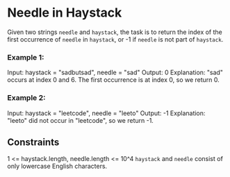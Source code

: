 # Needle in Haystack

Given two strings `needle` and `haystack`, the task is to return the index of the first occurrence of `needle` in `haystack`, or -1 if `needle` is not part of `haystack`.

### Example 1:

Input: haystack = "sadbutsad", needle = "sad"
Output: 0
Explanation: "sad" occurs at index 0 and 6. The first occurrence is at index 0, so we return 0.

### Example 2:

Input: haystack = "leetcode", needle = "leeto"
Output: -1
Explanation: "leeto" did not occur in "leetcode", so we return -1.

## Constraints
1 <= haystack.length, needle.length <= 10^4
`haystack` and `needle` consist of only lowercase English characters.
